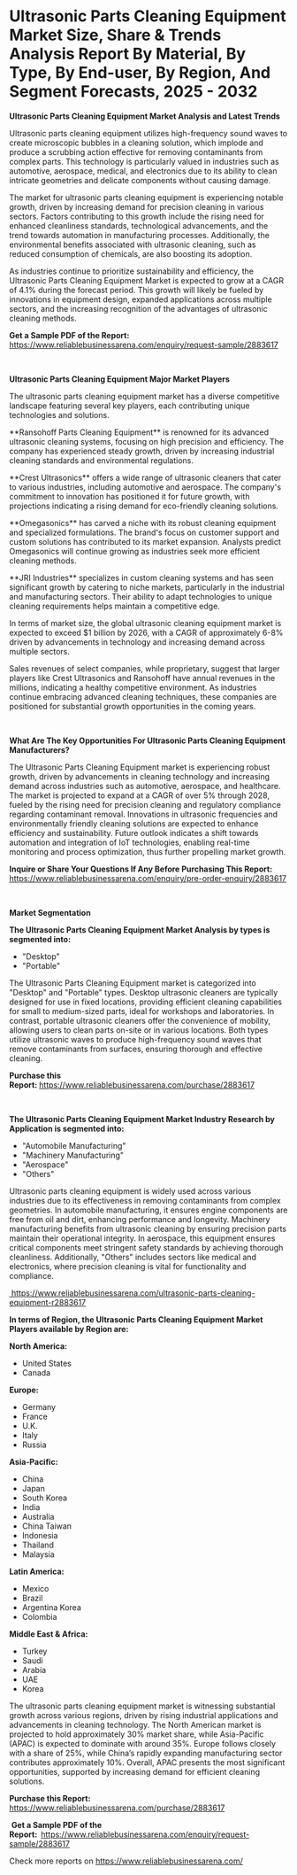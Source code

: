<p><h1>Ultrasonic Parts Cleaning Equipment Market Size, Share & Trends Analysis Report By Material, By Type, By End-user, By Region, And Segment Forecasts, 2025 - 2032</h1></p><p><strong>Ultrasonic Parts Cleaning Equipment Market Analysis and Latest Trends</strong></p>
<p><p>Ultrasonic parts cleaning equipment utilizes high-frequency sound waves to create microscopic bubbles in a cleaning solution, which implode and produce a scrubbing action effective for removing contaminants from complex parts. This technology is particularly valued in industries such as automotive, aerospace, medical, and electronics due to its ability to clean intricate geometries and delicate components without causing damage.</p><p>The market for ultrasonic parts cleaning equipment is experiencing notable growth, driven by increasing demand for precision cleaning in various sectors. Factors contributing to this growth include the rising need for enhanced cleanliness standards, technological advancements, and the trend towards automation in manufacturing processes. Additionally, the environmental benefits associated with ultrasonic cleaning, such as reduced consumption of chemicals, are also boosting its adoption.</p><p>As industries continue to prioritize sustainability and efficiency, the Ultrasonic Parts Cleaning Equipment Market is expected to grow at a CAGR of 4.1% during the forecast period. This growth will likely be fueled by innovations in equipment design, expanded applications across multiple sectors, and the increasing recognition of the advantages of ultrasonic cleaning methods.</p></p>
<p><strong>Get a Sample PDF of the Report:&nbsp;</strong> <a href="https://www.reliablebusinessarena.com/enquiry/request-sample/2883617?utm_campaign=3272&utm_medium=2&utm_source=Github&utm_content=ia&utm_term=13032025&utm_id=ultrasonic-parts-cleaning-equipment">https://www.reliablebusinessarena.com/enquiry/request-sample/2883617</a></p>
<p>&nbsp;</p>
<p><strong>Ultrasonic Parts Cleaning Equipment Major Market Players</strong></p>
<p><p>The ultrasonic parts cleaning equipment market has a diverse competitive landscape featuring several key players, each contributing unique technologies and solutions.</p><p>**Ransohoff Parts Cleaning Equipment** is renowned for its advanced ultrasonic cleaning systems, focusing on high precision and efficiency. The company has experienced steady growth, driven by increasing industrial cleaning standards and environmental regulations.</p><p>**Crest Ultrasonics** offers a wide range of ultrasonic cleaners that cater to various industries, including automotive and aerospace. The company's commitment to innovation has positioned it for future growth, with projections indicating a rising demand for eco-friendly cleaning solutions.</p><p>**Omegasonics** has carved a niche with its robust cleaning equipment and specialized formulations. The brand's focus on customer support and custom solutions has contributed to its market expansion. Analysts predict Omegasonics will continue growing as industries seek more efficient cleaning methods.</p><p>**JRI Industries** specializes in custom cleaning systems and has seen significant growth by catering to niche markets, particularly in the industrial and manufacturing sectors. Their ability to adapt technologies to unique cleaning requirements helps maintain a competitive edge.</p><p>In terms of market size, the global ultrasonic cleaning equipment market is expected to exceed $1 billion by 2026, with a CAGR of approximately 6-8% driven by advancements in technology and increasing demand across multiple sectors.</p><p>Sales revenues of select companies, while proprietary, suggest that larger players like Crest Ultrasonics and Ransohoff have annual revenues in the millions, indicating a healthy competitive environment. As industries continue embracing advanced cleaning techniques, these companies are positioned for substantial growth opportunities in the coming years.</p></p>
<p>&nbsp;</p>
<p><strong>What Are The Key Opportunities For Ultrasonic Parts Cleaning Equipment Manufacturers?</strong></p>
<p><p>The Ultrasonic Parts Cleaning Equipment market is experiencing robust growth, driven by advancements in cleaning technology and increasing demand across industries such as automotive, aerospace, and healthcare. The market is projected to expand at a CAGR of over 5% through 2028, fueled by the rising need for precision cleaning and regulatory compliance regarding contaminant removal. Innovations in ultrasonic frequencies and environmentally friendly cleaning solutions are expected to enhance efficiency and sustainability. Future outlook indicates a shift towards automation and integration of IoT technologies, enabling real-time monitoring and process optimization, thus further propelling market growth.</p></p>
<p><strong>Inquire or Share Your Questions If Any Before Purchasing This Report:</strong> <a href="https://www.reliablebusinessarena.com/enquiry/pre-order-enquiry/2883617?utm_campaign=3272&utm_medium=2&utm_source=Github&utm_content=ia&utm_term=13032025&utm_id=ultrasonic-parts-cleaning-equipment">https://www.reliablebusinessarena.com/enquiry/pre-order-enquiry/2883617</a></p>
<p>&nbsp;</p>
<p><strong>Market Segmentation</strong></p>
<p><strong>The Ultrasonic Parts Cleaning Equipment Market Analysis by types is segmented into:</strong></p>
<p><ul><li>"Desktop"</li><li>"Portable"</li></ul></p>
<p><p>The Ultrasonic Parts Cleaning Equipment market is categorized into "Desktop" and "Portable" types. Desktop ultrasonic cleaners are typically designed for use in fixed locations, providing efficient cleaning capabilities for small to medium-sized parts, ideal for workshops and laboratories. In contrast, portable ultrasonic cleaners offer the convenience of mobility, allowing users to clean parts on-site or in various locations. Both types utilize ultrasonic waves to produce high-frequency sound waves that remove contaminants from surfaces, ensuring thorough and effective cleaning.</p></p>
<p><strong>Purchase this Report:&nbsp;</strong><a href="https://www.reliablebusinessarena.com/purchase/2883617?utm_campaign=3272&utm_medium=2&utm_source=Github&utm_content=ia&utm_term=13032025&utm_id=ultrasonic-parts-cleaning-equipment">https://www.reliablebusinessarena.com/purchase/2883617</a></p>
<p>&nbsp;</p>
<p><strong>The Ultrasonic Parts Cleaning Equipment Market Industry Research by Application is segmented into:</strong></p>
<p><ul><li>"Automobile Manufacturing"</li><li>"Machinery Manufacturing"</li><li>"Aerospace"</li><li>"Others"</li></ul></p>
<p><p>Ultrasonic parts cleaning equipment is widely used across various industries due to its effectiveness in removing contaminants from complex geometries. In automobile manufacturing, it ensures engine components are free from oil and dirt, enhancing performance and longevity. Machinery manufacturing benefits from ultrasonic cleaning by ensuring precision parts maintain their operational integrity. In aerospace, this equipment ensures critical components meet stringent safety standards by achieving thorough cleanliness. Additionally, "Others" includes sectors like medical and electronics, where precision cleaning is vital for functionality and compliance.</p></p>
<p><a href="https://www.reliablebusinessarena.com/ultrasonic-parts-cleaning-equipment-r2883617?utm_campaign=3272&utm_medium=2&utm_source=Github&utm_content=ia&utm_term=13032025&utm_id=ultrasonic-parts-cleaning-equipment">&nbsp;https://www.reliablebusinessarena.com/ultrasonic-parts-cleaning-equipment-r2883617</a></p>
<p><strong>In terms of Region, the Ultrasonic Parts Cleaning Equipment Market Players available by Region are:</strong></p>
<p>
    <p> <strong> North America: </strong>
        <ul>
            <li>United States</li>
            <li>Canada</li>
        </ul>
        </p> 
    <p> <strong> Europe: </strong>
        <ul>
            <li>Germany</li>
            <li>France</li>
            <li>U.K.</li>
            <li>Italy</li>
            <li>Russia</li>
        </ul>
        </p> 
    <p> <strong> Asia-Pacific: </strong>
        <ul>
            <li>China</li>
            <li>Japan</li>
            <li>South Korea</li>
            <li>India</li>
            <li>Australia</li>
            <li>China Taiwan</li>
            <li>Indonesia</li>
            <li>Thailand</li>
            <li>Malaysia</li>
        </ul>
        </p> 
    <p> <strong> Latin America: </strong>
        <ul>
            <li>Mexico</li>
            <li>Brazil</li>
            <li>Argentina Korea</li>
            <li>Colombia</li>
        </ul>
        </p> 
    <p> <strong> Middle East & Africa: </strong>
        <ul>
            <li>Turkey</li>
            <li>Saudi</li>
            <li>Arabia</li>
            <li>UAE</li>
            <li>Korea</li>
        </ul>
    </p>
    </p>
<p><p>The ultrasonic parts cleaning equipment market is witnessing substantial growth across various regions, driven by rising industrial applications and advancements in cleaning technology. The North American market is projected to hold approximately 30% market share, while Asia-Pacific (APAC) is expected to dominate with around 35%. Europe follows closely with a share of 25%, while China’s rapidly expanding manufacturing sector contributes approximately 10%. Overall, APAC presents the most significant opportunities, supported by increasing demand for efficient cleaning solutions.</p></p>
<p><strong>Purchase this Report: </strong><a href="https://www.reliablebusinessarena.com/purchase/2883617?utm_campaign=3272&utm_medium=2&utm_source=Github&utm_content=ia&utm_term=13032025&utm_id=ultrasonic-parts-cleaning-equipment">https://www.reliablebusinessarena.com/purchase/2883617</a></p>
<p>&nbsp;<strong>Get a Sample PDF of the Report:&nbsp;&nbsp;</strong><a href="https://www.reliablebusinessarena.com/enquiry/request-sample/2883617?utm_campaign=3272&utm_medium=2&utm_source=Github&utm_content=ia&utm_term=13032025&utm_id=ultrasonic-parts-cleaning-equipment">https://www.reliablebusinessarena.com/enquiry/request-sample/2883617</a></p>
<p><strong></strong></p>
<p>Check more reports on <a href="https://www.reliablebusinessarena.com/?utm_campaign=3272&utm_medium=2&utm_source=Github&utm_content=ia&utm_term=13032025&utm_id=ultrasonic-parts-cleaning-equipment">https://www.reliablebusinessarena.com/</a></p>